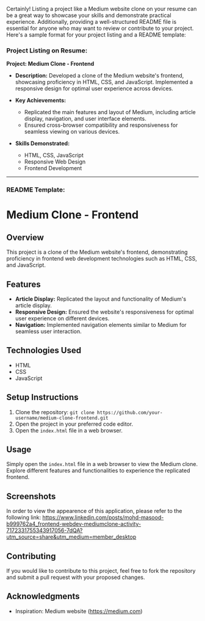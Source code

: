 Certainly! Listing a project like a Medium website clone on your resume can be a great way to showcase your skills and demonstrate practical experience. Additionally, providing a well-structured README file is essential for anyone who may want to review or contribute to your project. Here's a sample format for your project listing and a README template:

### Project Listing on Resume:

**Project: Medium Clone - Frontend**
- **Description:** Developed a clone of the Medium website's frontend, showcasing proficiency in HTML, CSS, and JavaScript. Implemented a responsive design for optimal user experience across devices.

- **Key Achievements:**
  - Replicated the main features and layout of Medium, including article display, navigation, and user interface elements.
  - Ensured cross-browser compatibility and responsiveness for seamless viewing on various devices.

- **Skills Demonstrated:**
  - HTML, CSS, JavaScript
  - Responsive Web Design
  - Frontend Development

---

### README Template:

# Medium Clone - Frontend

## Overview

This project is a clone of the Medium website's frontend, demonstrating proficiency in frontend web development technologies such as HTML, CSS, and JavaScript.

## Features

- **Article Display:** Replicated the layout and functionality of Medium's article display.
- **Responsive Design:** Ensured the website's responsiveness for optimal user experience on different devices.
- **Navigation:** Implemented navigation elements similar to Medium for seamless user interaction.

## Technologies Used

- HTML
- CSS
- JavaScript

## Setup Instructions

1. Clone the repository: `git clone https://github.com/your-username/medium-clone-frontend.git`
2. Open the project in your preferred code editor.
3. Open the `index.html` file in a web browser.

## Usage

Simply open the `index.html` file in a web browser to view the Medium clone. Explore different features and functionalities to experience the replicated frontend.

## Screenshots

In order to view the appearence  of this application, please refer to the following link: 
https://www.linkedin.com/posts/mohd-masood-b999762a4_frontend-webdev-mediumclone-activity-7172331755343917056-7dQA?utm_source=share&utm_medium=member_desktop

## Contributing

If you would like to contribute to this project, feel free to fork the repository and submit a pull request with your proposed changes.


## Acknowledgments

- Inspiration: Medium website (https://medium.com)

